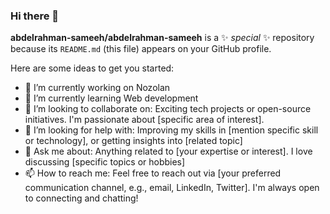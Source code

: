 ### Hi there 👋


**abdelrahman-sameeh/abdelrahman-sameeh** is a ✨ _special_ ✨ repository because its `README.md` (this file) appears on your GitHub profile.

Here are some ideas to get you started:

- 🔭 I’m currently working on Nozolan
- 🌱 I’m currently learning Web development
- 👯 I’m looking to collaborate on: Exciting tech projects or open-source initiatives. I'm passionate about [specific area of interest].
- 🤔 I’m looking for help with: Improving my skills in [mention specific skill or technology], or getting insights into [related topic]
- 💬 Ask me about: Anything related to [your expertise or interest]. I love discussing [specific topics or hobbies]
- 📫 How to reach me: Feel free to reach out via [your preferred communication channel, e.g., email, LinkedIn, Twitter]. I'm always open to connecting and chatting!
